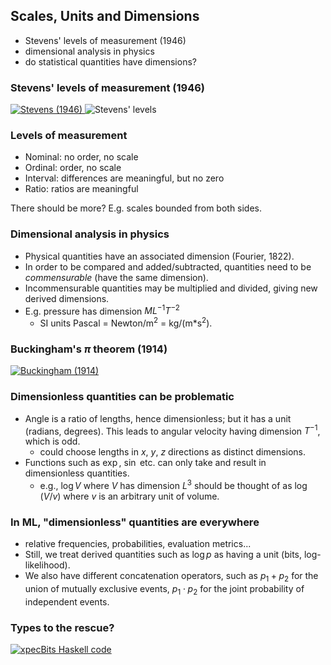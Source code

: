 ## Scales, Units and Dimensions

- Stevens' levels of measurement (1946)
- dimensional analysis in physics
- do statistical quantities have dimensions?


### Stevens' levels of measurement (1946)

[![Stevens (1946)](img/Stevens1946.gif)  <!-- .element height="20%" width="20%" -->](https://www.jstor.org/stable/1671815)
![Stevens' levels](img/StevensTable.png)  <!-- .element height="65%" width="65%" -->


### Levels of measurement

- Nominal: no order, no scale
- Ordinal: order, no scale
- Interval: differences are meaningful, but no zero
- Ratio: ratios are meaningful

There should be more? E.g. scales bounded from both sides. <!-- .element: class="fragment" -->


### Dimensional analysis in physics

- Physical quantities have an associated dimension (Fourier, 1822). 
- In order to be compared and added/subtracted, quantities need to be *commensurable* (have the same dimension). 
- Incommensurable quantities may be multiplied and divided, giving new derived dimensions. 
- E.g. pressure has dimension $M L^{-1} T^{-2}$
  - SI units Pascal = Newton/m$^2$ = kg/(m*s$^2$).


### Buckingham's $\pi$ theorem (1914)

[![Buckingham (1914)](img/Buckingham1914.png)  <!-- .element height="80%" width="80%" -->](https://babel.hathitrust.org/cgi/pt?id=uc1.31210014450082&view=1up&seq=905)


### Dimensionless quantities can be problematic

- Angle is a ratio of lengths, hence dimensionless; but it has a unit (radians, degrees). This leads to angular velocity having dimension $T^{-1}$, which is odd. 
  - could choose lengths in $x$, $y$, $z$ directions as distinct dimensions. 
- Functions such as $\exp$, $\sin$ etc. can only take and result in dimensionless quantities. 
  - e.g., $\log V$ where $V$ has dimension $L^3$ should be thought of as $\log (V/v)$ where $v$ is an arbitrary unit of volume. 


### In ML, "dimensionless" quantities are everywhere

- relative frequencies, probabilities, evaluation metrics...
- Still, we treat derived quantities such as $\log p$ as having a unit (bits, log-likelihood). 
- We also have different concatenation operators, such as $p_1+p_2$ for the union of mutually exclusive events, $p_1 \cdot p_2$ for the joint probability of independent events. 


### Types to the rescue? 

[![xpecBits Haskell code](img/xpecBits.png)  <!-- .element height="80%" width="80%" -->](https://repl.it/repls/ThoughtfulWarlikeRuntimelibrary)
